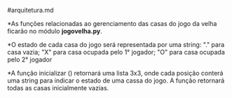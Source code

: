 #arquitetura.md

*As funções relacionadas ao gerenciamento das casas do jogo da velha ficarão
no módulo **jogovelha.py**.

*O estado de cada casa do jogo será representada por uma string: "." para casa vazia;
"X" para casa ocupada pelo 1° jogador; "O" para casa ocupada pelo 2° jogador

*A função inicializar () retornará uma lista 3x3, onde cada posição conterá uma string
para indicar o estado de uma cassa do jogo. A função retornará todas as casas
inicialmente vazias.